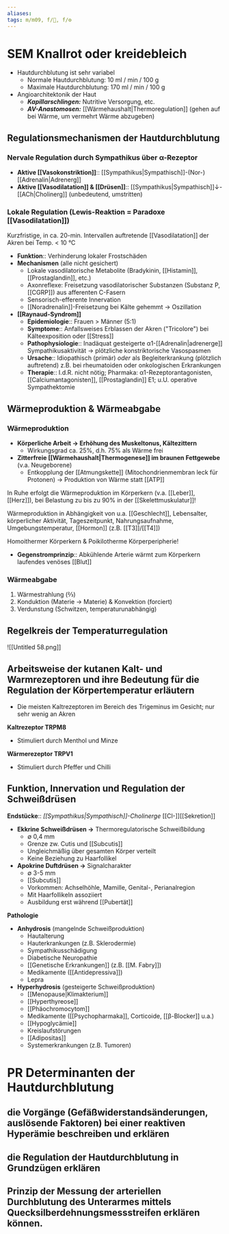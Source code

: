 ```yaml
---
aliases: 
tags: m/m09, f/🧴, f/⚙️
---
```

# SEM Knallrot oder kreidebleich

- Hautdurchblutung ist sehr variabel
    - Normale Hautdurchblutung: 10 ml / min / 100 g
    - Maximale Hautdurchblutung: 170 ml / min / 100 g
- Angioarchitektonik der Haut
    - ***Kapillarschlingen:*** Nutritive Versorgung, etc.
    - ***AV-Anastomosen:*** [[Wärmehaushalt|Thermoregulation]] (gehen auf bei Wärme, um vermehrt Wärme abzugeben)

## Regulationsmechanismen der Hautdurchblutung

### **Nervale Regulation durch** Sympathikus über α-Rezeptor

- **Aktive [[Vasokonstriktion]]**:: [[Sympathikus|Sympathisch]]-(Nor-)[[Adrenalin|Adrenerg]]
- **Aktive [[Vasodilatation]] & [[Drüsen]]**:: [[Sympathikus|Sympathisch]]↓-[[ACh|Cholinerg]] (unbedeutend, umstritten)

### Lokale Regulation (**Lewis-Reaktion = Paradoxe [[Vasodilatation]])**

Kurzfristige, in ca. 20-min. Intervallen auftretende [[Vasodilatation]] der Akren bei Temp. < 10 °C

- **Funktion**:: Verhinderung lokaler Frostschäden
- **Mechanismen** (alle nicht gesichert)
    - Lokale vasodilatorische Metabolite (Bradykinin, [[Histamin]], [[Prostaglandin]], etc.)
    - Axonreflexe: Freisetzung vasodilatorischer Substanzen (Substanz P, [[CGRP]]) aus afferenten C-Fasern
    - Sensorisch-efferente Innervation
    - [[Noradrenalin]]-Freisetzung bei Kälte gehemmt → Oszillation
- **[[Raynaud-Syndrom]]**
    - **Epidemiologie**:: Frauen > Männer (5:1)
    - **Symptome**:: Anfallsweises Erblassen der Akren ("Tricolore") bei Kälteexposition oder [[Stress]]
    - **Pathophysiologie**:: Inadäquat gesteigerte α1-[[Adrenalin|adrenerge]] Sympathikusaktivität → plötzliche konstriktorische Vasospasmen
    - **Ursache**:: Idiopathisch (primär) *oder* als Begleiterkrankung (plötzlich auftretend) z.B. bei rheumatoiden oder onkologischen Erkrankungen
    - **Therapie**:: I.d.R. nicht nötig; Pharmaka: α1-Rezeptorantagonisten, [[Calciumantagonisten]], [[Prostaglandin]] E1; u.U. operative Sympathektomie

## Wärmeproduktion & Wärmeabgabe

### Wärmeproduktion

- **Körperliche Arbeit → Erhöhung des Muskeltonus, Kältezittern**
    - Wirkungsgrad ca. 25%, d.h. 75% als Wärme frei
- **Zitterfreie [[Wärmehaushalt|Thermogenese]] im braunen Fettgewebe** (v.a. Neugeborene)
    - Entkopplung der [[Atmungskette]] (Mitochondrienmembran leck für Protonen) → Produktion von Wärme statt [[ATP]]

In Ruhe erfolgt die Wärmeproduktion im Körperkern (v.a. [[Leber]], [[Herz]]), bei Belastung zu bis zu 90% in der [[Skelettmuskulatur]]!

Wärmeproduktion in Abhängigkeit von u.a. [[Geschlecht]], Lebensalter, körperlicher Aktivität, Tageszeitpunkt, Nahrungsaufnahme, Umgebungstemperatur, [[Hormon]] (z.B. [[T3]]/[[T4]])

Homoithermer Körperkern & Poikilotherme Körperperipherie!

- **Gegenstromprinzip**:: Abkühlende Arterie wärmt zum Körperkern laufendes venöses [[Blut]]

### Wärmeabgabe

1. Wärmestrahlung (⅔)
2. Konduktion (Materie → Materie) & Konvektion (forciert)
3. Verdunstung (Schwitzen, temperaturunabhängig)

## Regelkreis der Temperaturregulation

![[Untitled 58.png]]

## Arbeitsweise der kutanen Kalt- und Warmrezeptoren und ihre Bedeutung für die Regulation der Körpertemperatur erläutern

- Die meisten Kaltrezeptoren im Bereich des Trigeminus im Gesicht; nur sehr wenig an Akren

**Kaltrezeptor TRPM8**

- Stimuliert durch Menthol und Minze

**Wärmerezeptor TRPV1**

- Stimuliert durch Pfeffer und Chilli

## Funktion, Innervation und Regulation der Schweißdrüsen

**Endstücke**:: *[[Sympathikus|Sympathisch]]-Cholinerge* [[Cl-]][[Sekretion]]

- **Ekkrine Schweißdrüsen →** Thermoregulatorische Schweißbildung
    - ∅ 0,4 mm
    - Grenze zw. Cutis und [[Subcutis]]
    - Ungleichmäßig über gesamten Körper verteilt
    - Keine Beziehung zu Haarfollikel
- **Apokrine Duftdrüsen →** Signalcharakter
    - ∅ 3-5 mm
    - [[Subcutis]]
    - Vorkommen: Achselhöhle, Mamille, Genital-, Perianalregion
    - Mit Haarfollikeln assoziiert
    - Ausbildung erst während [[Pubertät]]

**Pathologie**

- **Anhydrosis** (mangelnde Schweißproduktion)
    - Hautalterung
    - Hauterkrankungen (z.B. Sklerodermie)
    - Sympathikusschädigung
    - Diabetische Neuropathie
    - [[Genetische Erkrankungen]] (z.B. [[M. Fabry]])
    - Medikamente ([[Antidepressiva]])
    - Lepra
- **Hyperhydrosis** (gesteigerte Schweißproduktion)
    - [[Menopause|Klimakterium]]
    - [[Hyperthyreose]]
    - [[Phäochromocytom]]
    - Medikamente ([[Psychopharmaka]], Corticoide, [[β-Blocker]] u.a.)
    - [[Hypoglycämie]]
    - Kreislaufstörungen
    - [[Adipositas]]
    - Systemerkrankungen (z.B. Tumoren)

# PR Determinanten der Hautdurchblutung

## die Vorgänge (Gefäßwiderstandsänderungen, auslösende Faktoren) bei einer reaktiven Hyperämie beschreiben und erklären

## die Regulation der Hautdurchblutung in Grundzügen erklären

## Prinzip der Messung der arteriellen Durchblutung des Unterarmes mittels Quecksilberdehnungsmessstreifen erklären können.

